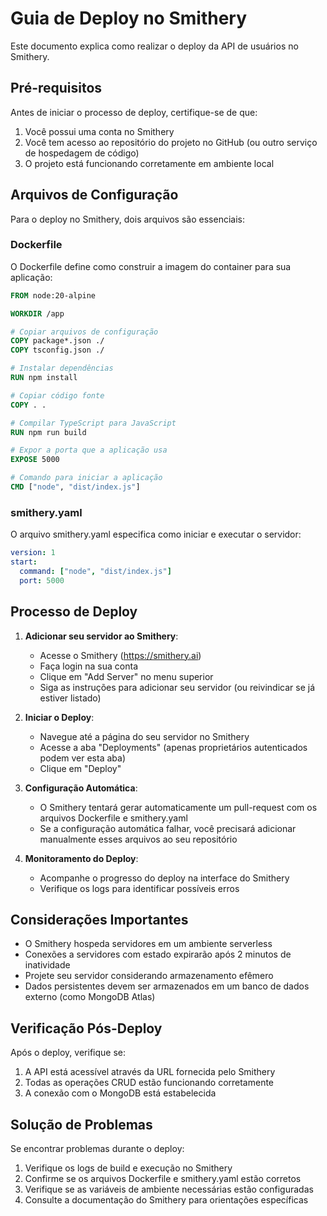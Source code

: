 # Guia de Deploy no Smithery

Este documento explica como realizar o deploy da API de usuários no Smithery.

## Pré-requisitos

Antes de iniciar o processo de deploy, certifique-se de que:

1. Você possui uma conta no Smithery
2. Você tem acesso ao repositório do projeto no GitHub (ou outro serviço de hospedagem de código)
3. O projeto está funcionando corretamente em ambiente local

## Arquivos de Configuração

Para o deploy no Smithery, dois arquivos são essenciais:

### Dockerfile

O Dockerfile define como construir a imagem do container para sua aplicação:

```dockerfile
FROM node:20-alpine

WORKDIR /app

# Copiar arquivos de configuração
COPY package*.json ./
COPY tsconfig.json ./

# Instalar dependências
RUN npm install

# Copiar código fonte
COPY . .

# Compilar TypeScript para JavaScript
RUN npm run build

# Expor a porta que a aplicação usa
EXPOSE 5000

# Comando para iniciar a aplicação
CMD ["node", "dist/index.js"]
```

### smithery.yaml

O arquivo smithery.yaml especifica como iniciar e executar o servidor:

```yaml
version: 1
start:
  command: ["node", "dist/index.js"]
  port: 5000
```

## Processo de Deploy

1. **Adicionar seu servidor ao Smithery**:
   - Acesse o Smithery (https://smithery.ai)
   - Faça login na sua conta
   - Clique em "Add Server" no menu superior
   - Siga as instruções para adicionar seu servidor (ou reivindicar se já estiver listado)

2. **Iniciar o Deploy**:
   - Navegue até a página do seu servidor no Smithery
   - Acesse a aba "Deployments" (apenas proprietários autenticados podem ver esta aba)
   - Clique em "Deploy"

3. **Configuração Automática**:
   - O Smithery tentará gerar automaticamente um pull-request com os arquivos Dockerfile e smithery.yaml
   - Se a configuração automática falhar, você precisará adicionar manualmente esses arquivos ao seu repositório

4. **Monitoramento do Deploy**:
   - Acompanhe o progresso do deploy na interface do Smithery
   - Verifique os logs para identificar possíveis erros

## Considerações Importantes

- O Smithery hospeda servidores em um ambiente serverless
- Conexões a servidores com estado expirarão após 2 minutos de inatividade
- Projete seu servidor considerando armazenamento efêmero
- Dados persistentes devem ser armazenados em um banco de dados externo (como MongoDB Atlas)

## Verificação Pós-Deploy

Após o deploy, verifique se:

1. A API está acessível através da URL fornecida pelo Smithery
2. Todas as operações CRUD estão funcionando corretamente
3. A conexão com o MongoDB está estabelecida

## Solução de Problemas

Se encontrar problemas durante o deploy:

1. Verifique os logs de build e execução no Smithery
2. Confirme se os arquivos Dockerfile e smithery.yaml estão corretos
3. Verifique se as variáveis de ambiente necessárias estão configuradas
4. Consulte a documentação do Smithery para orientações específicas
